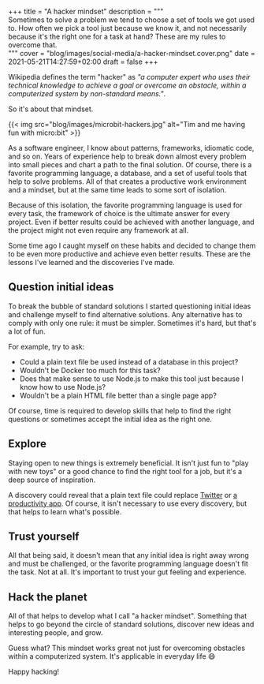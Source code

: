 +++
title = "A hacker mindset"
description = """\
  Sometimes to solve a problem we tend to choose a set of tools we got used \
  to. How often we pick a tool just because we know it, and not necessarily \
  because it's the right one for a task at hand? These are my rules to \
  overcome that.\
  """
cover = "blog/images/social-media/a-hacker-mindset.cover.png"
date = 2021-05-21T14:27:59+02:00
draft = false
+++

Wikipedia defines the term "hacker" as *"a computer expert who uses their
technical knowledge to achieve a goal or overcome an obstacle, within a
computerized system by non-standard means."*.

So it's about that mindset.

<!--more-->

{{< img src="blog/images/microbit-hackers.jpg" alt="Tim and me having fun with micro:bit" >}}

As a software engineer, I know about patterns, frameworks, idiomatic code, and
so on. Years of experience help to break down almost every problem into small
pieces and chart a path to the final solution. Of course, there is a favorite
programming language, a database, and a set of useful tools that help to solve
problems. All of that creates a productive work environment and a mindset, but
at the same time leads to some sort of isolation.

Because of this isolation, the favorite programming language is used for every
task, the framework of choice is the ultimate answer for every project. Even if
better results could be achieved with another language, and the project might
not even require any framework at all.

Some time ago I caught myself on these habits and decided to change them to be
even more productive and achieve even better results. These are the lessons I've
learned and the discoveries I've made.

## Question initial ideas

To break the bubble of standard solutions I started questioning initial ideas
and challenge myself to find alternative solutions. Any alternative has to
comply with only one rule: it must be simpler. Sometimes it's hard, but that's a
lot of fun.

For example, try to ask:

- Could a plain text file be used instead of a database in this project?
- Wouldn't be Docker too much for this task?
- Does that make sense to use Node.js to make this tool just because I
  know how to use Node.js?
- Wouldn't be a plain HTML file better than a single page app?

Of course, time is required to develop skills that help to find the right
questions or sometimes accept the initial idea as the right one.

## Explore

Staying open to new things is extremely beneficial. It isn't just fun to "play
with new toys" or a good chance to find the right tool for a job, but it's a
deep source of inspiration.

A discovery could reveal that a plain text file could replace [Twitter][1] or [a
productivity app][2]. Of course, it isn't necessary to use every discovery, but
that helps to learn what's possible.

## Trust yourself

All that being said, it doesn't mean that any initial idea is right away wrong
and must be challenged, or the favorite programming language doesn't fit the
task. Not at all. It's important to trust your gut feeling and experience.

## Hack the planet

All of that helps to develop what I call "a hacker mindset". Something that
helps to go beyond the circle of standard solutions, discover new ideas and
interesting people, and grow.

Guess what? This mindset works great not just for overcoming obstacles within a
computerized system. It's applicable in everyday life :smile:

Happy hacking!

[1]: https://twtxt.readthedocs.io/en/latest/
[2]: http://todotxt.org/
